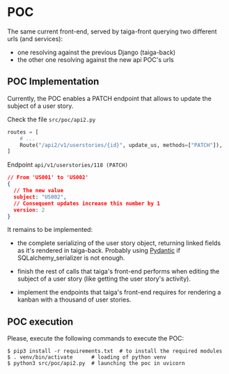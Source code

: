 # POC

The same current front-end, served by taiga-front querying two different urls (and services):
* one resolving against the previous Django (taiga-back)
* the other one resolving against the new api POC's urls

## POC Implementation

Currently, the POC enables a PATCH endpoint that allows to update the subject of a user story.

Check the file `src/poc/api2.py`
```python
routes = [
    # ...
    Route("/api2/v1/userstories/{id}", update_us, methods=["PATCH"]),
]
```

Endpoint
`api/v1/userstories/118 (PATCH)`

```json
// From 'US001' to 'US002'
{
  // The new value
  subject: "US002",
  // Consequent updates increase this number by 1
  version: 2
}
```

It remains to be implemented:

* the complete serializing of the user story object, returning linked fields as it's rendered
in taiga-back. Probably using  [Pydantic](https://pydantic-docs.helpmanual.io/usage/models/) if SQLalchemy_serializer 
is not enough.

* finish the rest of calls that taiga's front-end performs when editing the subject of a user story 
(like getting the user story's activity).

* implement the endpoints that taiga's front-end requires for rendering a kanban with a thousand of user stories. 

## POC execution

Please, execute the following commands to execute the POC:
```shell
$ pip3 install -r requirements.txt  # to install the required modules
$ . venv/bin/activate      # loading of python venv
$ python3 src/poc/api2.py  # launching the poc in uvicorn 
```
